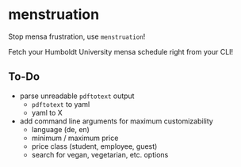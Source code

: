 # menstruation
Stop mensa frustration, use `menstruation`!

Fetch your Humboldt University mensa schedule right from your CLI!

## To-Do
* parse unreadable `pdftotext` output
  * `pdftotext` to yaml
  * yaml to X
* add command line arguments for maximum customizability
  * language (de, en)
  * minimum / maximum price
  * price class (student, employee, guest)
  * search for vegan, vegetarian, etc. options
